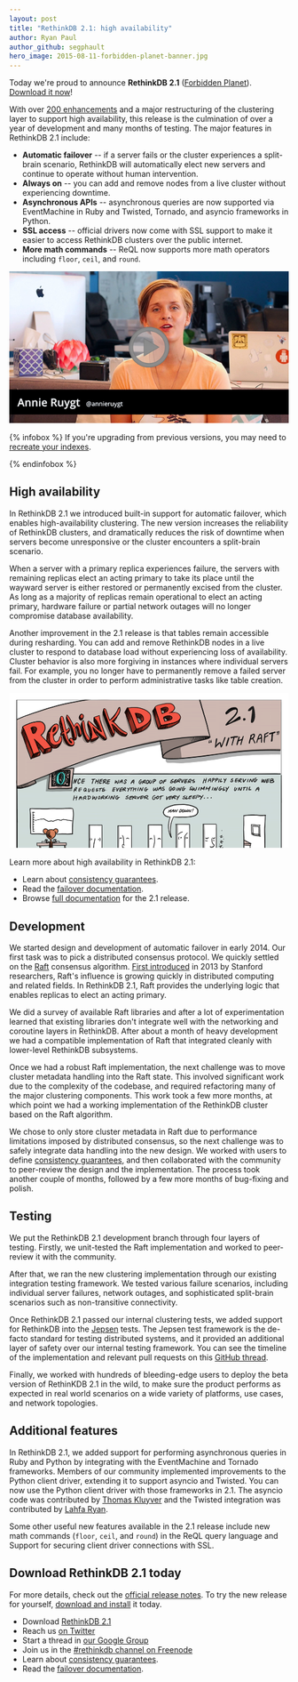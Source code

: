 ```yaml
---
layout: post
title: "RethinkDB 2.1: high availability"
author: Ryan Paul
author_github: segphault
hero_image: 2015-08-11-forbidden-planet-banner.jpg
---
```


Today we're proud to announce __RethinkDB 2.1__ ([Forbidden
Planet][release-poster]). [Download it now][download]!

With over [200 enhancements][enhancements] and a major restructuring
of the clustering layer to support high availability, this release is
the culmination of over a year of development and many months of
testing. The major features in RethinkDB 2.1 include:

* __Automatic failover__ -- if a server fails or the cluster
  experiences a split-brain scenario, RethinkDB will automatically elect
  new servers and continue to operate without human intervention.
* __Always on__ -- you can add and remove nodes from a live cluster
  without experiencing downtime.
* __Asynchronous APIs__ -- asynchronous queries are now supported via
  EventMachine in Ruby and Twisted, Tornado, and asyncio frameworks in
  Python.
* __SSL access__ -- official drivers now come with SSL support to make
  it easier to access RethinkDB clusters over the public internet.
* __More math commands__ -- ReQL now supports more math operators
  including `floor`, `ceil`, and `round`.
<!--more-->

<a href="https://www.youtube.com/watch?v=IcNCYJOujFw">
    <img src="/assets/images/videos/releases/rethinkdb-2.1.jpg">
</a>

{% infobox %}
If you're upgrading from previous versions, you may need to [recreate your
indexes][index].

[index]: /docs/troubleshooting/#my-secondary-index-is-outdated
{% endinfobox %}

## High availability

In RethinkDB 2.1 we introduced built-in support for automatic failover,
which enables high-availability clustering. The new version increases
the reliability of RethinkDB clusters, and dramatically reduces the
risk of downtime when servers become unresponsive or the cluster
encounters a split-brain scenario.

When a server with a primary replica experiences failure, the servers
with remaining replicas elect an acting primary to take its place
until the wayward server is either restored or permanently excised
from the cluster. As long as a majority of replicas remain operational
to elect an acting primary, hardware failure or partial network
outages will no longer compromise database availability.

Another improvement in the 2.1 release is that tables remain
accessible during resharding. You can add and remove RethinkDB nodes
in a live cluster to respond to database load without experiencing
loss of availability. Cluster behavior is also more forgiving in
instances where individual servers fail. For example, you no longer
have to permanently remove a failed server from the cluster in order
to perform administrative tasks like table creation.

<a class="framed-image" href="/assets/images/posts/2015-08-11-raft-comic.png">
    <img src="/assets/images/posts/2015-08-11-raft-comic-cropped.png">
</a>

Learn more about high availability in RethinkDB 2.1:

* Learn about [consistency guarantees][consistency].
* Read the [failover documentation][failover].
* Browse [full documentation][docs] for the 2.1 release.

## Development

We started design and development of automatic failover in
early 2014. Our first task was to pick a distributed consensus
protocol. We quickly settled on the [Raft][] consensus
algorithm. [First introduced][paper] in 2013 by Stanford researchers,
Raft's influence is growing quickly in distributed computing and
related fields. In RethinkDB 2.1, Raft provides the underlying logic
that enables replicas to elect an acting primary.

We did a survey of available Raft libraries and after a lot of
experimentation learned that existing libraries don't integrate well
with the networking and coroutine layers in RethinkDB. After about a
month of heavy development we had a compatible implementation of Raft
that integrated cleanly with lower-level RethinkDB subsystems.

Once we had a robust Raft implementation, the next challenge was to
move cluster metadata handling into the Raft state. This involved
significant work due to the complexity of the codebase, and required
refactoring many of the major clustering components. This work took a
few more months, at which point we had a working implementation of the
RethinkDB cluster based on the Raft algorithm.

We chose to only store cluster metadata in Raft due to performance
limitations imposed by distributed consensus, so the next challenge
was to safely integrate data handling into the new design. We worked
with users to define [consistency guarantees][consistency], and then
collaborated with the community to peer-review the design and the
implementation. The process took another couple of months, followed by
a few more months of bug-fixing and polish.

## Testing

We put the RethinkDB 2.1 development branch through four layers of
testing. Firstly, we unit-tested the Raft implementation and worked to
peer-review it with the community.

After that, we ran the new clustering implementation through our
existing integration testing framework. We tested various failure
scenarios, including individual server failures, network outages, and
sophisticated split-brain scenarios such as non-transitive
connectivity.

Once RethinkDB 2.1 passed our internal clustering tests, we added
support for RethinkDB into the [Jepsen][] tests. The Jepsen test
framework is the de-facto standard for testing distributed systems,
and it provided an additional layer of safety over our internal
testing framework. You can see the timeline of the implementation and
relevant pull requests on this [GitHub thread][jepsenpr].

Finally, we worked with hundreds of bleeding-edge users to deploy the
beta version of RethinKDB 2.1 in the wild, to make sure the product
performs as expected in real world scenarios on a wide variety of
platforms, use cases, and network topologies.

## Additional features

In RethinkDB 2.1, we added support for performing asynchronous queries
in Ruby and Python by integrating with the EventMachine and Tornado
frameworks. Members of our community implemented improvements to the
Python client driver, extending it to support asyncio and Twisted. You
can now use the Python client driver with those frameworks in 2.1. The
asyncio code was contributed by [Thomas Kluyver][tk] and the Twisted
integration was contributed by [Lahfa Ryan][lr].

Some other useful new features available in the 2.1 release include
new math commands (`floor`, `ceil`, and `round`) in the ReQL query
language and Support for securing client driver connections with SSL.

## Download RethinkDB 2.1 today

For more details, check out the [official release notes][notes]. To try
the new release for yourself, [download and install][download] it today.

* Download [RethinkDB 2.1][download]
* Reach us [on Twitter][twitter]
* Start a thread in [our Google Group][group]
* Join us in the [#rethinkdb channel on Freenode][irc]
* Learn about [consistency guarantees][consistency].
* Read the [failover documentation][failover].

[release-poster]: /assets/images/posts/2015-08-11-forbidden-planet-poster.jpg
[notes]: https://github.com/rethinkdb/rethinkdb/releases/tag/v2.1.0-1
[download]: /install
[enhancements]: https://github.com/rethinkdb/rethinkdb/issues?utf8=%E2%9C%93&q=milestone%3A2.1+
[Raft]: https://raftconsensus.github.io/
[paper]: http://ramcloud.stanford.edu/raft.pdf
[twitter]: https://twitter.com/rethinkdb
[group]: https://groups.google.com/forum/#!forum/rethinkdb
[irc]: irc://chat.freenode.net/#rethinkdb
[tk]: https://github.com/takluyver
[lr]: https://github.com/RaitoBezarius
[consistency]: /docs/consistency/
[failover]: /docs/failover/
[docs]: /docs
[jepsen]: https://github.com/aphyr/jepsen
[jepsenpr]: https://github.com/rethinkdb/rethinkdb/issues/1493
